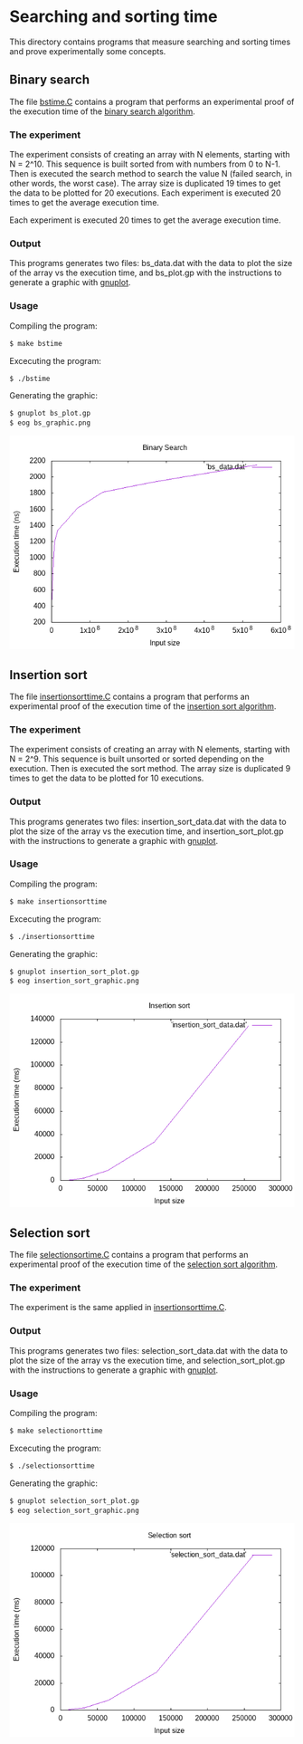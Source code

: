 # Searching and sorting time

This directory contains programs that measure searching and sorting times
and prove experimentally some concepts. 

## Binary search

The file [bstime.C](bstime.C) contains a program that performs an experimental
proof of the execution time of the
[binary search algorithm](https://en.wikipedia.org/wiki/Binary_search_algorithm).

### The experiment

The experiment consists of creating an array with N elements, starting with
N = 2^10. This sequence is built sorted from with numbers from 0 to N-1. Then
is executed the search method to search the value N (failed search, in other
words, the worst case). The array size is duplicated 19 times to get the data
to be plotted for 20 executions. Each experiment is executed 20 times to get
the average execution time.

Each experiment is executed 20 times to get the average execution time.

### Output

This programs generates two files: bs_data.dat with the data to plot the size of
the array vs the execution time, and bs_plot.gp with the instructions to generate
a graphic with [gnuplot](http://www.gnuplot.info/).

### Usage

Compiling the program:

```bash
$ make bstime
```

Excecuting the program:

```bash
$ ./bstime
```

Generating the graphic:

```bash
$ gnuplot bs_plot.gp
$ eog bs_graphic.png
```

![bs_graphic.png](graphics/bs_graphic.png)

## Insertion sort

The file [insertionsorttime.C](insertionsorttime.C) contains a program that
performs an experimental proof of the execution time of the
[insertion sort algorithm](https://en.wikipedia.org/wiki/Insertion_sort).

### The experiment

The experiment consists of creating an array with N elements, starting with
N = 2^9. This sequence is built unsorted or sorted depending on the execution.
Then is executed the sort method. The array size is duplicated 9 times to get
the data to be plotted for 10 executions.

### Output

This programs generates two files: insertion_sort_data.dat with the data to plot
the size of the array vs the execution time, and insertion_sort_plot.gp with
the instructions to generate a graphic with [gnuplot](http://www.gnuplot.info/).

### Usage

Compiling the program:

```bash
$ make insertionsorttime
```

Excecuting the program:

```bash
$ ./insertionsorttime
```

Generating the graphic:

```bash
$ gnuplot insertion_sort_plot.gp
$ eog insertion_sort_graphic.png
```

![insertion_sort_graphic.png](graphics/insertion_sort_graphic.png)

## Selection sort

The file [selectionsortime.C](selectionsortime.C) contains a program that
performs an experimental proof of the execution time of the
[selection sort algorithm](https://en.wikipedia.org/wiki/Selection_sort).

### The experiment

The experiment is the same applied in [insertionsorttime.C](insertionsorttime.C).

### Output

This programs generates two files: selection_sort_data.dat with the data to plot
the size of the array vs the execution time, and selection_sort_plot.gp with
the instructions to generate a graphic with [gnuplot](http://www.gnuplot.info/).

### Usage

Compiling the program:

```bash
$ make selectionorttime
```

Excecuting the program:

```bash
$ ./selectionsorttime
```

Generating the graphic:

```bash
$ gnuplot selection_sort_plot.gp 
$ eog selection_sort_graphic.png
```

![selection_sort_graphic.png](graphics/selection_sort_graphic.png)
